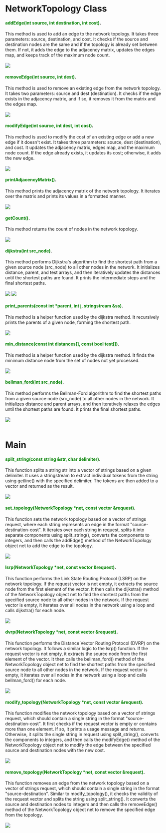 # NetworkTopology Class
#### <span style="color:green">addEdge(int source, int destination, int cost)</span>.
<div dir="ltr">
This method is used to add an edge to the network topology. It takes three parameters: source, destination, and cost. It checks if the source and destination nodes are the same and if the topology is already set between them. If not, it adds the edge to the adjacency matrix, updates the edges map, and keeps track of the maximum node count.
</div>
<br />
<img src="addEdge.png">
<br />

#### <span style="color:green">removeEdge(int source, int dest)</span>.
<div dir="ltr">
This method is used to remove an existing edge from the network topology. It takes two parameters: source and dest (destination). It checks if the edge exists in the adjacency matrix, and if so, it removes it from the matrix and the edges map.
</div>
<br />
<img src="removeEdge.png">
<br />

#### <span style="color:green">modifyEdge(int source, int dest, int cost)</span>.
<div dir="ltr">
This method is used to modify the cost of an existing edge or add a new edge if it doesn't exist. It takes three parameters: source, dest (destination), and cost. It updates the adjacency matrix, edges map, and the maximum node count. If the edge already exists, it updates its cost; otherwise, it adds the new edge.
</div>
<br />
<img src="modifyEdge.png">
<br />

#### <span style="color:green">printAdjacencyMatrix()</span>.
<div dir="ltr">
This method prints the adjacency matrix of the network topology. It iterates over the matrix and prints its values in a formatted manner.
</div>
<br />
<img src="printAdjacencyMatrix.png">
<br />

#### <span style="color:green">getCount()</span>.
<div dir="ltr">
This method returns the count of nodes in the network topology.
</div>
<br />
<img src="getCount.png">
<br />

#### <span style="color:green">dijkstra(int src_node)</span>.
<div dir="ltr">
This method performs Dijkstra's algorithm to find the shortest path from a given source node (src_node) to all other nodes in the network. It initializes distance, parent, and test arrays, and then iteratively updates the distances until the shortest paths are found. It prints the intermediate steps and the final shortest paths.
</div>
<br />
<img src="dijkstra1.png">
<img src="dijkstra2.png">
<br />

#### <span style="color:green">print_parents(const int *parent, int j, stringstream &ss)</span>.
<div dir="ltr">
This method is a helper function used by the dijkstra method. It recursively prints the parents of a given node, forming the shortest path.
</div>
<br />
<img src="print_parents.png">
<br />

#### <span style="color:green">min_distance(const int distances[], const bool test[])</span>.
<div dir="ltr">
This method is a helper function used by the dijkstra method. It finds the minimum distance node from the set of nodes not yet processed.
</div>
<br />
<img src="min_distance.png">
<br />

#### <span style="color:green">bellman_ford(int src_node)</span>.
<div dir="ltr">
This method performs the Bellman-Ford algorithm to find the shortest paths from a given source node (src_node) to all other nodes in the network. It initializes distance and parent arrays, and then iteratively relaxes the edges until the shortest paths are found. It prints the final shortest paths.
</div>
<br />
<img src="bellman_ford.png">
<br />
<br />

# Main
#### <span style="color:green">split_string(const string &str, char delimiter)</span>.
<div dir="ltr">
This function splits a string str into a vector of strings based on a given delimiter. It uses a stringstream to extract individual tokens from the string using getline() with the specified delimiter. The tokens are then added to a vector and returned as the result.
</div>
<br />
<img src="split_string.png">
<br />

#### <span style="color:green">set_topology(NetworkTopology *net, const vector<string> &request)</span>.
<div dir="ltr">
This function sets the network topology based on a vector of strings request, where each string represents an edge in the format "source-destination-cost". It iterates over each string in request, splits it into separate components using split_string(), converts the components to integers, and then calls the addEdge() method of the NetworkTopology object net to add the edge to the topology.
</div>
<br />
<img src="set_topology.png">
<br />

#### <span style="color:green">lsrp(NetworkTopology *net, const vector<string> &request)</span>.
<div dir="ltr">
This function performs the Link State Routing Protocol (LSRP) on the network topology. If the request vector is not empty, it extracts the source node from the first element of the vector. It then calls the dijkstra() method of the NetworkTopology object net to find the shortest paths from the specified source node to all other nodes in the network. If the request vector is empty, it iterates over all nodes in the network using a loop and calls dijkstra() for each node.
</div>
<br />
<img src="lsrp.png">
<br />

#### <span style="color:green">dvrp(NetworkTopology *net, const vector<string> &request)</span>.
<div dir="ltr">
This function performs the Distance Vector Routing Protocol (DVRP) on the network topology. It follows a similar logic to the lsrp() function. If the request vector is not empty, it extracts the source node from the first element of the vector. It then calls the bellman_ford() method of the NetworkTopology object net to find the shortest paths from the specified source node to all other nodes in the network. If the request vector is empty, it iterates over all nodes in the network using a loop and calls bellman_ford() for each node.
</div>
<br />
<img src="dvrp.png">
<br />

#### <span style="color:green">modify_topology(NetworkTopology *net, const vector<string> &request)</span>.
<div dir="ltr">
This function modifies the network topology based on a vector of strings request, which should contain a single string in the format "source-destination-cost". It first checks if the request vector is empty or contains more than one element. If so, it prints a usage message and returns. Otherwise, it splits the single string in request using split_string(), converts the components to integers, and then calls the modifyEdge() method of the NetworkTopology object net to modify the edge between the specified source and destination nodes with the new cost.
</div>
<br />
<img src="modify_topology.png">
<br />

#### <span style="color:green">remove_topology(NetworkTopology *net, const vector<string> &request)</span>.
<div dir="ltr">
This function removes an edge from the network topology based on a vector of strings request, which should contain a single string in the format "source-destination". Similar to modify_topology(), it checks the validity of the request vector and splits the string using split_string(). It converts the source and destination nodes to integers and then calls the removeEdge() method of the NetworkTopology object net to remove the specified edge from the topology.
</div>
<br />
<img src="remove_topology.png">
<br />